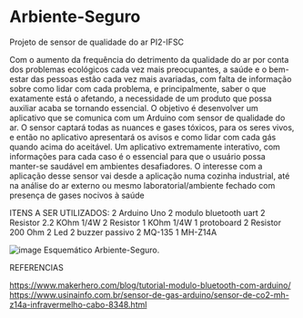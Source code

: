 # Arbiente-Seguro
Projeto de sensor de qualidade do ar PI2-IFSC

Com o aumento da frequência do detrimento da qualidade do ar por
conta dos problemas ecológicos cada vez mais preocupantes, a saúde e o
bem-estar das pessoas estão cada vez mais avariadas, com falta de
informação sobre como lidar com cada problema, e principalmente, saber o que
exatamente está o afetando, a necessidade de um produto que possa auxiliar
acaba se tornando essencial.
O objetivo é desenvolver um aplicativo que se comunica com um Arduino
com sensor de qualidade do ar. O sensor captará todas as nuances e gases
tóxicos, para os seres vivos, e então no aplicativo apresentará os avisos e
como lidar com cada gás quando acima do aceitável. Um aplicativo
extremamente interativo, com informações para cada caso é o essencial para
que o usuário possa manter-se saudável em ambientes desafiadores.
O interesse com a aplicação desse sensor vai desde a aplicação numa
cozinha industrial, até na análise do ar externo ou mesmo laboratorial/ambiente
fechado com presença de gases nocivos à saúde

ITENS A SER UTILIZADOS:
2 Arduino Uno
2 modulo bluetooth uart
2 Resistor 2.2 KOhm 1/4W
2 Resistor 1 KOhm 1/4W
1 protoboard
2 Resistor 200 Ohm
2 Led
2 buzzer passivo
2 MQ-135
1 MH-Z14A


![image](https://github.com/user-attachments/assets/e3dc5426-8010-46e3-ba94-c01fdb5e3dd7)
Esquemático Arbiente-Seguro.



REFERENCIAS

https://www.makerhero.com/blog/tutorial-modulo-bluetooth-com-arduino/
https://www.usinainfo.com.br/sensor-de-gas-arduino/sensor-de-co2-mh-z14a-infravermelho-cabo-8348.html
